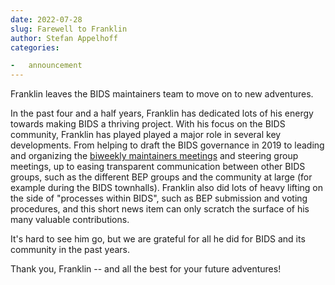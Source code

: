 ```yaml
---
date: 2022-07-28
slug: Farewell to Franklin
author: Stefan Appelhoff
categories:

-   announcement
---
```


Franklin leaves the BIDS maintainers team to move on to new adventures.

<!-- more -->

In the past four and a half years, Franklin has dedicated lots of his energy towards making BIDS a thriving project.
With his focus on the BIDS community, Franklin has played played a major role in several key developments.
From helping to draft the BIDS governance in 2019 to leading and organizing the
[biweekly maintainers meetings](https://github.com/bids-standard/bids-specification/wiki/BIDS-Maintainers-Documents#bids-maintainers-meeting-notes)
and steering group meetings, up to easing transparent communication between other BIDS groups,
such as the different BEP groups and the community at large (for example during the BIDS townhalls).
Franklin also did lots of heavy lifting on the side of "processes within BIDS", such as BEP submission and
voting procedures, and this short news item can only scratch the surface of his many valuable contributions.

It's hard to see him go, but we are grateful for all he did for BIDS and its community in the past years.

Thank you, Franklin -- and all the best for your future adventures!
